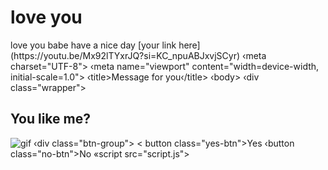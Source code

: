<h1>love you</h1>
<b1>love you babe have a nice day</b1>
[your link here](https://youtu.be/Mx92lTYxrJQ?si=KC_npuABJxvjSCyr)
<! doctype html>
<html lang="en">
<head>
‹meta charset="UTF-8">
‹meta name="viewport" content="width=device-width, initial-scale=1.0"> ‹title>Message for you‹/title>
<link rel="stylesheet" href="style.css">
</head>
‹body>
‹div class="wrapper">
<h2 class="question">You like me?</h2>
<img class="gif" alt="gif"
src="https://raw.githubusercontent.com/DzarelDeveloper/Img/main/gifyou.webp">
‹div class="btn-group"> < button class="yes-btn">Yes</button> ‹button class="no-btn">No</button>
</div>
</div>
«script src="script.js"></script>
</body> </html>